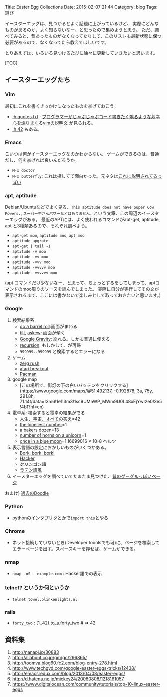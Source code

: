 Title: Easter Egg Collections
Date: 2015-02-07 21:44
Category: blog
Tags: 遊び

イースターエッグは、見つかるとよく話題に上がっているけど、
実際にどんなものがあるのか、よく知らないなー、と思ったので集めようと思う。
ただ、調べてみると、昔あったものがなくなってたりして、このリストも最新状態に保つ必要があるので、なくなってたら教えてほしいです。

とりあえずは、いろいろ見つけるたびに徐々に更新していきたいと思います。

[TOC]

## イースターエッグたち
### Vim
最初にこれを書くきっかけになったものを挙げておこう。

- [:h quotes.txt](http://vim-jp.org/vimdoc-ja/quotes.html) : [プログラマーがじゃぶじゃぶコード書きたく鳴るような射幸心を煽りまくるvimの説明文](https://github.com/vim-jp/issues/issues/699) が見られる。
- [:h 42](http://vim-jp.org/vimdoc-ja/usr_42.html#42) もある。

### Emacs
こいつは何がイースターエッグなのかわからない。
ゲームができるのは、普通だし、何を挙げれば良いんだろうか。

- ``M-x doctor``
- ``M-x butterfly``: これは探してて面白かった。元ネタは[これに説明されてるっぽい](http://xkcd.com/378/)

### apt, aptitude
Debian/Ubuntuなどでよく見る、``This aptitude does not have Super Cow Powers.``, ``スーパー牛さんパワーなどはありません。``という文章、この周辺のイースターエッグがある。
最近のAPTには、よく使われるコマンドがapt-get, aptitude, apt と3種類あるので、それぞれ調べよう。

- ``apt-get moo``, ``aptitude moo``, ``apt moo``
- ``aptitude upgrate``
- ``apt-get | tail -1``
- ``aptitude -v moo``
- ``aptitude -vv moo``
- ``aptitude -vvv moo``
- ``aptitude -vvvvv moo``
- ``aptitude -vvvvvv moo``

(apt コマンドだけ少ないなー、と思って、ちょっとずるをしてしまって、aptコマンドのmoo周りのソースを読んでしまった。
実際に自分が実行してその文が表示されるまで、ここには書かないで楽しみとして取っておきたいと思います。)

### Google
1. 検索結果系
    - [do a barrel roll](https://www.google.co.jp/search?q=do+a+barrel+roll):画面がまわる
    - [tilt](https://www.google.co.jp/search?q=tilt), [askew](https://www.google.co.jp/search?q=askew): 画面が傾く
    - [Google Gravity](http://mrdoob.com/projects/chromeexperiments/google-gravity/): 崩れる。しかも普通に使える
    - [recursion](https://www.google.co.jp/search?q=recursion): もしかして、が再帰
    - ``999999..999999`` と検索するとエラーになる
2. ゲーム
    - [zerg rush](https://www.google.co.jp/search?q=zerg+rush)
    - [atari breakout](https://www.google.co.jp/search?q=atari+breakout&tbm=isch)
    - [Pacman](https://www.google.com/doodles/30th-anniversary-of-pac-man)
3. google map
    - [この場所で、街灯の下の白いバッテンをクリックする](https://www.google.com/maps/@51.492137, -0.192878, 3a, 75y, 291.8h, 71.14t/data=!3m6!1e1!3m3!1sc9UMhWP_MWm9U0L48xEjYw!2e0!3e5!4b1?hl=en)
4. 電卓系: 検索すると電卓の結果がでる
    - [人生、宇宙、すべての答え](https://www.google.co.jp/search?q=%E4%BA%BA%E7%94%9F%E3%80%81%E5%AE%87%E5%AE%99%E3%80%81%E3%81%99%E3%81%B9%E3%81%A6%E3%81%AE%E7%AD%94%E3%81%88)=42
    - [the loneliest number](https://www.google.co.jp/search?q=the+loneliest+number)=1
    - [a bakers dozen](https://www.google.co.jp/search?q=a+bakers+dozen)=13
    - [number of horns on a unicorn](https://www.google.co.jp/search?q=number+of+horns+on+a+unicorn)=1
    - [once in a blue moon](https://www.google.co.jp/search?q=once+in+a+blue+moon)=1.16699016 × 10-8 ヘルツ
4. 表示言語の設定におかしいものがいくつかある。
    - [Bork, bork, bork!](http://www.google.com/intl/xx-hacker/)
    - [Hacker](http://www.google.com/intl/xx-hacker/)
    - [クリンゴン語](http://www.google.com/intl/xx-klingon/)
    - [ラテン語風](http://www.google.com/intl/xx-piglatin/)
5. イースターエッグを調べていてたまたま見つけた、[昔のグーグルっぽいページ](http://www.google.com/intl/en/heart/)

おまけ) [過去のDoodle](http://www.google.com/doodles/)

### Python
- pythonのインタプリタとかで``import this``とやる

### Chrome
- ネット接続していないとき(Developer tooolsでも可)に、ページを検索してエラーページを出す。スペースキーを押せば、ゲームができる。

### nmap
- ``nmap -oS - example.com`` : Hacker語での表示

### telnet? というか何というか
- ``telnet towel.blinkenlights.nl``

### rails
- ``forty_two`` : (1..42).to\_a.forty\_two # => 42

## 資料集
1. http://nanapi.jp/30883
2. http://allabout.co.jp/gm/gc/296865/
3. http://toomva.blog60.fc2.com/blog-entry-278.html
4. http://www.techgyd.com/google-easter-eggs-tricks/12438/
5. http://emacsredux.com/blog/2013/04/03/easter-eggs/
6. http://d.hatena.ne.jp/mickey24/20080808/1218161057
7. https://www.digitalocean.com/community/tutorials/top-10-linux-easter-eggs
